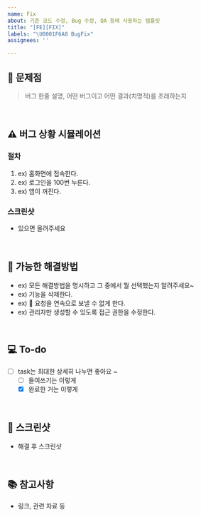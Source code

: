 ```yaml
---
name: Fix
about: 기존 코드 수정, Bug 수정, QA 등에 사용하는 템플릿
title: "[FE][FIX]"
labels: "\U0001F6A8 BugFix"
assignees: ''

---
```


## 🚨 문제점
> 버그 한줄 설명, 어떤 버그이고 어떤 결과(치명적)를 초래하는지

<br>

## ⚠️ 버그 상황 시뮬레이션
### 절차
1. ex) 홈화면에 접속한다.
2. ex) 로그인을 100번 누른다.
3. ex) 앱이 꺼진다.
### 스크린샷
- 있으면 올려주세요

<br>

## 🤔 가능한 해결방법
- ex) 모든 해결방법을 명시하고 그 중에서 뭘 선택했는지 알려주세요~
- ex) 기능을 삭제한다.
- ex) 🎉 요청을 연속으로 보낼 수 없게 한다. 
- ex) 관리자만 생성할 수 있도록 접근 권한을 수정한다.

<br>

## 💻 To-do
- [ ] task는 최대한 상세히 나누면 좋아요 ~
  - [ ] 들여쓰기는 이렇게
  - [x] 완료한 거는 이렇게

<br/>


## 📸 스크린샷
- 해결 후 스크린샷

<br/>

## 📚 참고사항
- 링크, 관련 자료 등
